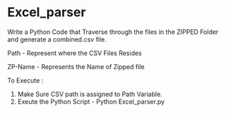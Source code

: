 # Excel_parser

Write a Python Code that Traverse through the files in the ZIPPED Folder and generate a combined.csv file.

Path - Represent where the CSV Files Resides 

ZP-Name - Represents the Name of Zipped file


To Execute :

1. Make Sure CSV path is assigned to Path Variable.
2. Exeute the Python Script - Python Excel_parser.py

